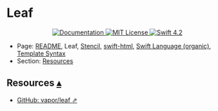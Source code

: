 # Leaf

<p align="center">
    <a href="http://docs.vapor.codes/3.0/">
        <img src="http://img.shields.io/badge/read_the-docs-2196f3.svg" alt="Documentation">
    </a>
    <a href="LICENSE">
        <img src="http://img.shields.io/badge/license-MIT-brightgreen.svg" alt="MIT License">
    </a>
    <a href="https://swift.org">
        <img src="http://img.shields.io/badge/swift-4.2-brightgreen.svg" alt="Swift 4.2">
    </a>
</p>

* Page: [README](../README.md), Leaf, [Stencil](Stencil.md), [swift-html](Swifthtml.md), [Swift Language (organic)](Swiftlang.md), [Template Syntax](TemplateSyntax.md) 
* Section: <a id="toc"></a>
[Resources](#linkResources)

## Resources <span id="Resources">[▴](#toc)</span>

* [GitHub: vapor/leaf ⇗](https://github.com/vapor/leaf)
